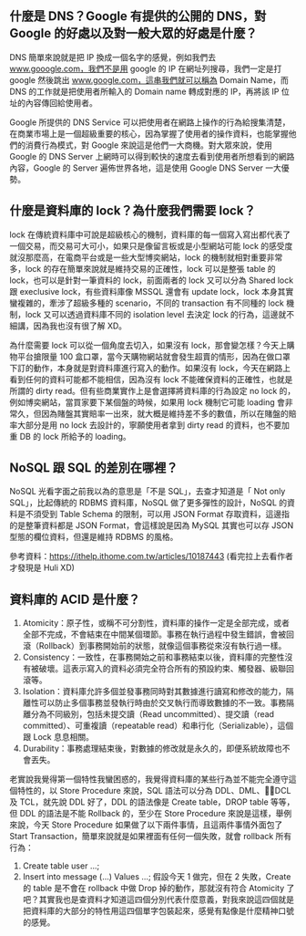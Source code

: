 ## 什麼是 DNS？Google 有提供的公開的 DNS，對 Google 的好處以及對一般大眾的好處是什麼？
DNS 簡單來說就是把 IP 換成一個名字的感覺，例如我們去 www.gooogle.com，我們不是用 google 的 IP 在網址列搜尋，我們一定是打 google 然後跳出 www.google.com，這串我們就可以稱為 Domain Name，而 DNS 的工作就是把使用者所輸入的 Domain name 轉成對應的 IP，再將該 IP 位址的內容傳回給使用者。

Google 所提供的 DNS Service 可以把使用者在網路上操作的行為給搜集清楚，在商業市場上是一個超級重要的核心，因為掌握了使用者的操作資料，也能掌握他們的消費行為模式，對 Google 來說這是他們一大商機。對大眾來說，使用 Google 的 DNS Server 上網時可以得到較快的速度去看到使用者所想看到的網路內容，Google 的 Server 遍佈世界各地，這是使用 Google DNS Server 一大優勢。

## 什麼是資料庫的 lock？為什麼我們需要 lock？
lock 在傳統資料庫中可說是超級核心的機制，資料庫的每一個寫入寫出都代表了一個交易，而交易可大可小，如果只是像留言板或是小型網站可能 lock 的感受度就沒那麼高，在電商平台或是一些大型博奕網站，lock 的機制就相對重要非常多，lock 的存在簡單來說就是維持交易的正確性，lock 可以是整張 table 的 lock，也可以是針對一筆資料的 lock，前面兩者的 lock 又可以分為 Shared lock 跟 execlusive lock，有些資料庫像 MSSQL 還會有 update lock，lock 本身其實蠻複雜的，牽涉了超級多種的 scenario，不同的 transaction 有不同種的 lock 機制，lock 又可以透過資料庫不同的 isolation level 去決定 lock 的行為，這邊就不細講，因為我也沒有很了解 XD。

為什麼需要 lock 可以從一個角度去切入，如果沒有 lock，那會變怎樣？今天上購物平台搶限量 100 盒口罩，當今天購物網站就會發生超賣的情形，因為在做口罩下訂的動作，本身就是對資料庫進行寫入的動作。如果沒有 lock，今天在網路上看到任何的資料可能都不能相信，因為沒有 lock 不能確保資料的正確性，也就是所謂的 dirty read。但有些商業實作上是會選擇將資料庫的行為設定 no lock 的，例如博奕網站，當買家要下某個盤的時候，如果用 lock 機制它可能 loading 會非常久，但因為賭盤其實賠率一出來，就大概是維持差不多的數值，所以在賭盤的賠率大部分是用 no lock 去設計的，寧願使用者拿到 dirty read 的資料，也不要加重 DB 的 lock 所給予的 loading。

## NoSQL 跟 SQL 的差別在哪裡？
NoSQL 光看字面之前我以為的意思是「不是 SQL」，去查才知道是「 Not only SQL」，比起傳統的 RDBMS 資料庫，NoSQL 做了更多彈性的設計，NoSQL 的資料是不須受到 Table Schema 的限制，可以用 JSON Format 存取資料，這邊指的是整筆資料都是 JSON Format，會這樣說是因為 MySQL 其實也可以存 JSON 型態的欄位資料，但還是維持 RDBMS 的風格。

參考資料：https://ithelp.ithome.com.tw/articles/10187443 (看完拉上去看作者才發現是 Huli XD)

## 資料庫的 ACID 是什麼？

1. Atomicity：原子性，或稱不可分割性，資料庫的操作一定是全部完成，或者全部不完成，不會結束在中間某個環節。事務在執行過程中發生錯誤，會被回滾（Rollback）到事務開始前的狀態，就像這個事務從來沒有執行過一樣。
2. Consistency：一致性，在事務開始之前和事務結束以後，資料庫的完整性沒有被破壞。這表示寫入的資料必須完全符合所有的預設約束、觸發器、級聯回滾等。
3. Isolation：資料庫允許多個並發事務同時對其數據進行讀寫和修改的能力，隔離性可以防止多個事務並發執行時由於交叉執行而導致數據的不一致。事務隔離分為不同級別，包括未提交讀（Read uncommitted）、提交讀（read committed）、可重複讀（repeatable read）和串行化（Serializable），這個跟 Lock 息息相關。
4. Durability：事務處理結束後，對數據的修改就是永久的，即便系統故障也不會丟失。

老實說我覺得第一個特性我蠻困惑的，我覺得資料庫的某些行為並不能完全遵守這個特性的，以 Store Procedure 來說，SQL 語法可以分為 DDL、DML、DCL 及 TCL，就先說 DDL 好了，DDL 的語法像是 Create table，DROP table 等等，但 DDL 的語法是不能 Rollback 的，至少在 Store Procedure 來說是這樣，舉例來說，今天 Store Procedure 如果做了以下兩件事情，且這兩件事情外面包了 Start Transaction，簡單來說就是如果裡面有任何一個失敗，就會 rollback 所有行為：
1. Create table user ...;
2. Insert into message (...) Values ...;
假設今天 1 做完，但在 2 失敗，Create 的 table 是不會在 rollback 中做 Drop 掉的動作，那就沒有符合 Atomicity 了吧？其實我也是查資料才知道這四個分別代表什麼意義，對我來說這四個就是把資料庫的大部分的特性用這四個單字包裝起來，感覺有點像是什麼精神口號的感覺。